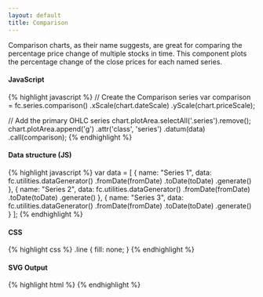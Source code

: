 ```yaml
---
layout: default
title: Comparison
---
```


Comparison charts, as their name suggests, are great for comparing the percentage price change of multiple stocks in time. This component plots the percentage change of the close prices for each named series.

<div id="example_comparison" class="chart"> </div>

#### JavaScript

{% highlight javascript %}
// Create the Comparison series
var comparison = fc.series.comparison()
  .xScale(chart.dateScale)
  .yScale(chart.priceScale);

// Add the primary OHLC series
chart.plotArea.selectAll('.series').remove();
chart.plotArea.append('g')
  .attr('class', 'series')
  .datum(data)
  .call(comparison);
{% endhighlight %}

#### Data structure (JS)

{% highlight javascript %}
var data = [
  {
    name: "Series 1",
    data: fc.utilities.dataGenerator()
      .fromDate(fromDate)
      .toDate(toDate)
      .generate()
  },
  {
    name: "Series 2",
    data: fc.utilities.dataGenerator()
      .fromDate(fromDate)
      .toDate(toDate)
      .generate()
  },
  {
    name: "Series 3",
    data: fc.utilities.dataGenerator()
      .fromDate(fromDate)
      .toDate(toDate)
      .generate()
  }
];
{% endhighlight %}

#### CSS

{% highlight css %}
.line {
  fill: none;
}
{% endhighlight %}

#### SVG Output

{% highlight html %}
<g class="comparison-series">
  <path class="line"></path>
  <path class="line"></path>
  <path class="line"></path>
</g>
{% endhighlight %}

<script type="text/javascript">
(function(){
  var chart = createPlotArea(dataSeries1, '#example_comparison', false, true);

  var data = [
  	{ name: 'Series 1', data: dataSeries1 },
  	{ name: 'Series 2', data: dataSeries2 },
  	{ name: 'Series 3', data: dataSeries3 }
  ];

  // Create the Comparison series
  var comparison = fc.series.comparison()
    .xScale(chart.dateScale)
    .yScale(chart.priceScale);

  // Add the primary Comparison series
  chart.plotArea.selectAll('.series').remove();
  chart.plotArea.append('g')
    .attr('class', 'series')
    .datum(data)
    .call(comparison);
}());
</script>
